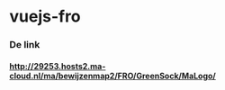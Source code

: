 # vuejs-fro


### De link
#### http://29253.hosts2.ma-cloud.nl/ma/bewijzenmap2/FRO/GreenSock/MaLogo/